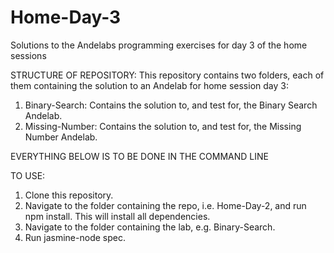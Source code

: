 # Home-Day-3
Solutions to the Andelabs programming exercises for day 3 of the home sessions

STRUCTURE OF REPOSITORY:
This repository contains two folders, each of them containing the solution to an Andelab for home session day 3:
   1. Binary-Search: Contains the solution to, and test for, the Binary Search Andelab.
   2. Missing-Number: Contains the solution to, and test for, the Missing Number Andelab.

EVERYTHING BELOW IS TO BE DONE IN THE COMMAND LINE

TO USE:

 1. Clone this repository.
 2. Navigate to the folder containing the repo, i.e. Home-Day-2, and run npm install. This will install all dependencies.
 3. Navigate to the folder containing the lab, e.g. Binary-Search.
 4. Run jasmine-node spec.
